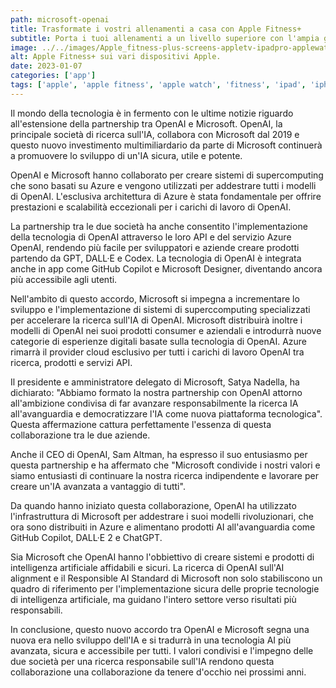 ```yaml
---
path: microsoft-openai
title: Trasformate i vostri allenamenti a casa con Apple Fitness+
subtitle: Porta i tuoi allenamenti a un livello superiore con l'ampia gamma di esercizi e istruttori professionisti di Apple Fitness+.
image: ../../images/Apple_fitness-plus-screens-appletv-ipadpro-applewatch-iphone11_09152020.jpg
alt: Apple Fitness+ sui vari dispositivi Apple.
date: 2023-01-07
categories: ['app']
tags: ['apple', 'apple fitness', 'apple watch', 'fitness', 'ipad', 'iphone', 'apple tv']
---
```

Il mondo della tecnologia è in fermento con le ultime notizie riguardo all'estensione della partnership tra OpenAI e Microsoft. OpenAI, la principale società di ricerca sull'IA, collabora con Microsoft dal 2019 e questo nuovo investimento multimiliardario da parte di Microsoft continuerà a promuovere lo sviluppo di un'IA sicura, utile e potente.

OpenAI e Microsoft hanno collaborato per creare sistemi di supercomputing che sono basati su Azure e vengono utilizzati per addestrare tutti i modelli di OpenAI. L'esclusiva architettura di Azure è stata fondamentale per offrire prestazioni e scalabilità eccezionali per i carichi di lavoro di OpenAI.

La partnership tra le due società ha anche consentito l'implementazione della tecnologia di OpenAI attraverso le loro API e del servizio Azure OpenAI, rendendo più facile per sviluppatori e aziende creare prodotti partendo da GPT, DALL·E e Codex. La tecnologia di OpenAI è integrata anche in app come GitHub Copilot e Microsoft Designer, diventando ancora più accessibile agli utenti.

Nell'ambito di questo accordo, Microsoft si impegna a incrementare lo sviluppo e l'implementazione di sistemi di superccomputing specializzati per accelerare la ricerca sull'IA di OpenAI. Microsoft distribuirà inoltre i modelli di OpenAI nei suoi prodotti consumer e aziendali e introdurrà nuove categorie di esperienze digitali basate sulla tecnologia di OpenAI. Azure rimarrà il provider cloud esclusivo per tutti i carichi di lavoro OpenAI tra ricerca, prodotti e servizi API.

Il presidente e amministratore delegato di Microsoft, Satya Nadella, ha dichiarato: "Abbiamo formato la nostra partnership con OpenAI attorno all'ambizione condivisa di far avanzare responsabilmente la ricerca IA all'avanguardia e democratizzare l'IA come nuova piattaforma tecnologica". Questa affermazione cattura perfettamente l'essenza di questa collaborazione tra le due aziende.

Anche il CEO di OpenAI, Sam Altman, ha espresso il suo entusiasmo per questa partnership e ha affermato che "Microsoft condivide i nostri valori e siamo entusiasti di continuare la nostra ricerca indipendente e lavorare per creare un'IA avanzata a vantaggio di tutti".

Da quando hanno iniziato questa collaborazione, OpenAI ha utilizzato l'infrastruttura di Microsoft per addestrare i suoi modelli rivoluzionari, che ora sono distribuiti in Azure e alimentano prodotti AI all'avanguardia come GitHub Copilot, DALL·E 2 e ChatGPT.

Sia Microsoft che OpenAI hanno l'obbiettivo di creare sistemi e prodotti di intelligenza artificiale affidabili e sicuri. La ricerca di OpenAI sull'AI alignment e il Responsible AI Standard di Microsoft non solo stabiliscono un quadro di riferimento per l'implementazione sicura delle proprie tecnologie di intelligenza artificiale, ma guidano l'intero settore verso risultati più responsabili.

In conclusione, questo nuovo accordo tra OpenAI e Microsoft segna una nuova era nello sviluppo dell'IA e si tradurrà in una tecnologia AI più avanzata, sicura e accessibile per tutti. I valori condivisi e l'impegno delle due società per una ricerca responsabile sull'IA rendono questa collaborazione una collaborazione da tenere d'occhio nei prossimi anni.